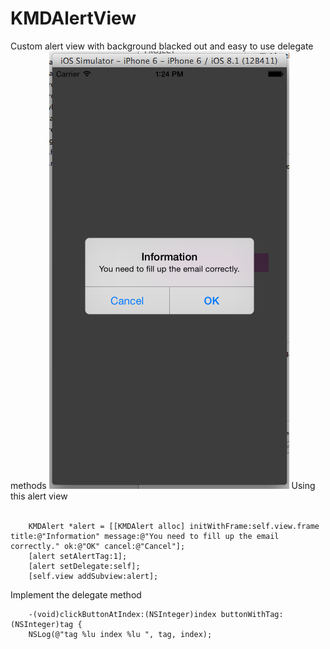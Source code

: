 # KMDAlertView
Custom alert view with background blacked out and easy to use delegate methods
![alt tag](https://github.com/kmdarshan/KMDAlertView/blob/master/Screen%20Shot%202015-02-22%20at%201.24.53%20PM.png)
Using this alert view<br><br>

```obj-c
    KMDAlert *alert = [[KMDAlert alloc] initWithFrame:self.view.frame title:@"Information" message:@"You need to fill up the email correctly." ok:@"OK" cancel:@"Cancel"];
    [alert setAlertTag:1];
    [alert setDelegate:self];
    [self.view addSubview:alert];
   ```
Implement the delegate method<br>
```obj-c
    -(void)clickButtonAtIndex:(NSInteger)index buttonWithTag:(NSInteger)tag {
   	NSLog(@"tag %lu index %lu ", tag, index);
  ```
